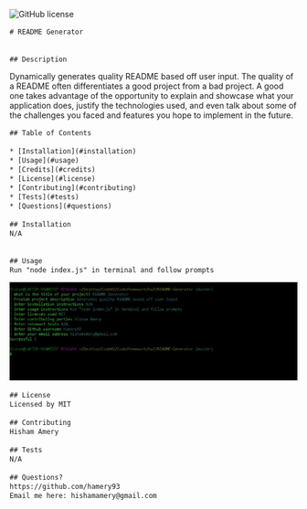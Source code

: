 ![GitHub license](https://img.shields.io/badge/license-MIT-red.svg)
        


    # README Generator


    ## Description 

   Dynamically generates quality README based off user input. The quality of a README often differentiates a good project from a bad project.
 A good one takes advantage of the opportunity to explain and showcase what your application does, justify the technologies used, and even talk about some of the challenges you faced and features you hope to implement in the future. 

    ## Table of Contents

    * [Installation](#installation)
    * [Usage](#usage)
    * [Credits](#credits)
    * [License](#license)
    * [Contributing](#contributing)
    * [Tests](#tests)
    * [Questions](#questions) 
    
    ## Installation
    N/A


    ## Usage 
    Run "node index.js" in terminal and follow prompts

![README Screenshot](https://github.com/hamery93/README-Generator/blob/master/applicationScreenshot.jpg)



    
    ## License
    Licensed by MIT
    
    ## Contributing
    Hisham Amery

    ## Tests
    N/A
    
    ## Questions?
    https://github.com/hamery93
    Email me here: hishamamery@gmail.com
    